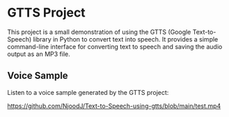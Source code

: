 # GTTS Project
This project is a small demonstration of using the GTTS (Google Text-to-Speech) library in Python to convert text into speech. It provides a simple command-line interface for converting text to speech and saving the audio output as an MP3 file.
## Voice Sample

Listen to a voice sample generated by the GTTS project:

https://github.com/NjoodJ/Text-to-Speech-using-gtts/blob/main/test.mp4
